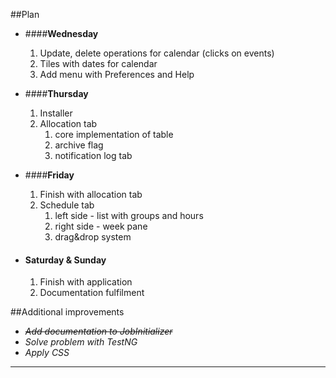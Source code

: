 ##Plan
  
- ####**Wednesday** 
    1) Update, delete operations for calendar (clicks on events)
    2) Tiles with dates for calendar
    3) Add menu with Preferences and Help
    
- ####**Thursday** 
    1) Installer
    2) Allocation tab
        1) core implementation of table
        2) archive flag
        3) notification log tab
        
- ####**Friday** 
    1) Finish with allocation tab
    2) Schedule tab
        1) left side - list with groups and hours
        2) right side - week pane
        3) drag&drop system
        
- #### **Saturday & Sunday** 
    1) Finish with application
    1) Documentation fulfilment
    

##Additional improvements 
-  ~~*Add documentation to JobInitializer*~~
- *Solve problem with TestNG*
- *Apply CSS*

___